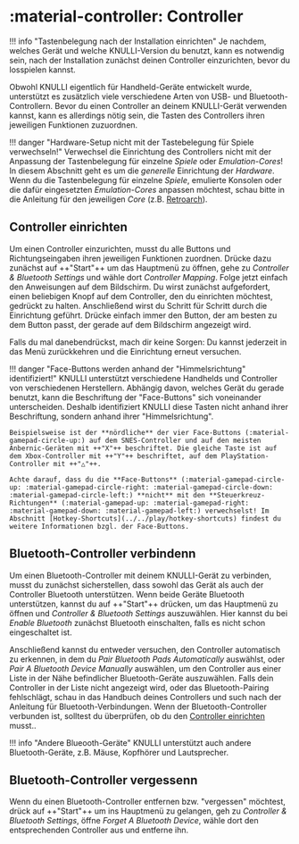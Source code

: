 # :material-controller: Controller

!!! info "Tastenbelegung nach der Installation einrichten"
    Je nachdem, welches Gerät und welche KNULLI-Version du benutzt, kann es notwendig sein, nach der Installation zunächst deinen Controller einzurichten, bevor du losspielen kannst.

Obwohl KNULLI eigentlich für Handheld-Geräte entwickelt wurde, unterstützt es zusätzlich viele verschiedene Arten von USB- und Bluetooth-Controllern. Bevor du einen Controller an deinem KNULLI-Gerät verwenden kannst, kann es allerdings nötig sein, die Tasten des Controllers ihren jeweiligen Funktionen zuzuordnen.

!!! danger "Hardware-Setup nicht mit der Tastebelegung für Spiele verwechseln!"
    Verwechsel die Einrichtung des Controllers nicht mit der Anpassung der Tastenbelegung für einzelne *Spiele* oder *Emulation-Cores*! In diesem Abschnitt geht es um die *generelle* Einrichtung der *Hardware*. Wenn du die Tastenbelegung für einzelne *Spiele*, emulierte Konsolen oder die dafür eingesetzten *Emulation-Cores* anpassen möchtest, schau bitte in die Anleitung für den jeweiligen *Core* (z.B. [Retroarch](../retroarch/controls)).

## Controller einrichten

Um einen Controller einzurichten, musst du alle Buttons und Richtungseingaben ihren jeweiligen Funktionen zuordnen. Drücke dazu zunächst auf ++"Start"++ um das Hauptmenü zu öffnen, gehe zu *Controller & Bluetooth Settings* und wähle dort *Controller Mapping*. Folge jetzt einfach den Anweisungen auf dem Bildschirm. Du wirst zunächst aufgefordert, einen beliebigen Knopf auf dem Controller, den du einrichten möchtest, gedrückt zu halten. Anschließend wirst du Schritt für Schritt durch die Einrichtung geführt. Drücke einfach immer den Button, der am besten zu dem Button passt, der gerade auf dem Bildschirm angezeigt wird.

Falls du mal danebendrückst, mach dir keine Sorgen: Du kannst jederzeit in das Menü zurückkehren und die Einrichtung erneut versuchen.

!!! danger "Face-Buttons werden anhand der "Himmelsrichtung" identifiziert!"
    KNULLI unterstützt verschiedene Handhelds und Controller von verschiedenen Herstellern. Abhängig davon, welches Gerät du gerade benutzt, kann die Beschriftung der "Face-Buttons" sich voneinander unterscheiden. Deshalb identifiziert KNULLI diese Tasten nicht anhand ihrer Beschriftung, sondern anhand ihrer "Himmelsrichtung".
    
    Beispielsweise ist der **nördliche** der vier Face-Buttons (:material-gamepad-circle-up:) auf dem SNES-Controller und auf den meisten Anbernic-Geräten mit ++"X"++ beschriftet. Die gleiche Taste ist auf dem Xbox-Controller mit ++"Y"++ beschriftet, auf dem PlayStation-Controller mit ++"△"++.

    Achte darauf, dass du die **Face-Buttons** (:material-gamepad-circle-up: :material-gamepad-circle-right: :material-gamepad-circle-down: :material-gamepad-circle-left:) **nicht** mit den **Steuerkreuz-Richtungen** (:material-gamepad-up: :material-gamepad-right: :material-gamepad-down: :material-gamepad-left:) verwechselst! Im Abschnitt [Hotkey-Shortcuts](../../play/hotkey-shortcuts) findest du weitere Informationen bzgl. der Face-Buttons.


## Bluetooth-Controller verbindenn
Um einen Bluetooth-Controller mit deinem KNULLI-Gerät zu verbinden, musst du zunächst sicherstellen, dass sowohl das Gerät als auch der Controller Bluetooth unterstützen. Wenn beide Geräte Bluetooth unterstützen, kannst du auf ++"Start"++ drücken, um das Hauptmenü zu öffnen und *Controller & Bluetooth Settings* auszuwählen. Hier kannst du bei *Enable Bluetooth* zunächst Bluetooth einschalten, falls es nicht schon eingeschaltet ist.

Anschließend kannst du entweder versuchen, den Controller automatisch zu erkennen, in dem du *Pair Bluetooth Pads Automatically* auswählst, oder *Pair A Bluetooth Device Manually* auswählen, um den Controller aus einer Liste in der Nähe befindlicher Bluetooth-Geräte auszuwählen. Falls dein Controller in der Liste nicht angezeigt wird, oder das Bluetooth-Pairing fehlschlägt, schau in das Handbuch deines Controllers und such nach der Anleitung für Bluetooth-Verbindungen.
Wenn der Bluetooth-Controller verbunden ist, solltest du überprüfen, ob du den [Controller einrichten](#controller-einrichten) musst..

!!! info "Andere Blueooth-Geräte"
    KNULLI unterstützt auch andere Bluetooth-Geräte, z.B. Mäuse, Kopfhörer und Lautsprecher.

## Bluetooth-Controller vergessenn

Wenn du einen Bluetooth-Controller entfernen bzw. "vergessen" möchtest, drück auf ++"Start"++ um ins Hauptmenü zu gelangen, geh zu *Controller & Bluetooth Settings*, öffne *Forget A Bluetooth Device*, wähle dort den entsprechenden Controller aus und entferne ihn.
